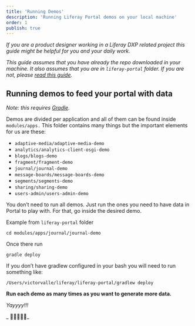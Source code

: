 ```yaml
---
title: 'Running Demos'
description: 'Running Liferay Portal demos on your local machine'
order: 1
publish: true
---
```




_If you are a product designer working in a Liferay DXP related project this guide might be helpful for you and your daily work._

_This guide assumes that you have already the repo downloaded in your machine. It also assumes that you are in `liferay-portal` folder. If you are not, please [read this guide](.././installing-portal)._


## Running demos to feed your portal with data

_Note: this requires [Gradle](.././installing-portal#install-gradle)._

Demos are divided per application and all of them can be found inside `modules/apps.` This folder contains many things but the important elements for us are these:

*   `adaptive-media/adaptive-media-demo`
*   `analytics/analytics-client-osgi-demo`
*   `blogs/blogs-demo`
*   `fragment/fragment-demo`
*   `journal/journal-demo`
*   `message-boards/message-boards-demo`
*   `segments/segments-demo`
*   `sharing/sharing-demo`
*   `users-admin/users-admin-demo`

You don’t need to run all demos. Just run the ones you need to have data in Portal to play with. For that, go inside the desired demo.

Example from `liferay-portal` folder

	


```
cd modules/apps/journal/journal-demo
```


Once there run 


```
gradle deploy 
```


If you don’t have gradlew configured in your bash you will need to run something like:


```
/Users/victorvalle/liferay/liferay-portal/gradlew deploy
```


**Run each demo as many times as you want to generate more data.**

_Yayyyy!!!_

_ 👏👏👏👏👏_